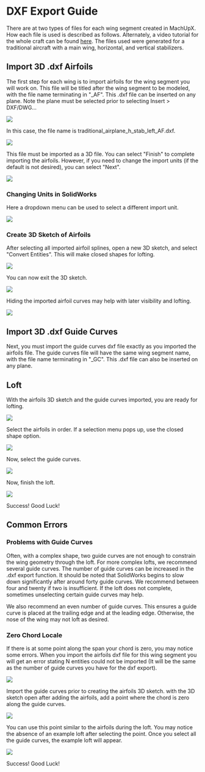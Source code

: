 # DXF Export Guide
There are at two types of files for each wing segment created in MachUpX. How each file is used is described as follows. Alternately, a video tutorial for the whole craft can be found [here](https://youtu.be/nUwv6XcJdsI). The files used were generated for a traditional aircraft with a main wing, horizontal, and vertical stabilizers.

## Import 3D .dxf Airfoils
The first step for each wing is to import airfoils for the wing segment you will work on. This file will be titled after the wing segment to be modeled, with the file name terminating in "_AF". This .dxf file can be inserted on any plane. Note the plane must be selected prior to selecting Insert > DXF/DWG...

![](dxf_figs/00_insert_on_plane.png)

In this case, the file name is traditional_airplane_h_stab_left_AF.dxf.

![](dxf_figs/01_select_file.png)

This file must be imported as a 3D file. You can select "Finish" to complete importing the airfoils. However, if you need to change the import units (if the default is not desired), you can select "Next".

![](dxf_figs/02_DXF_Import.png)

### Changing Units in SolidWorks

Here a dropdown menu can be used to select a different import unit.

![](dxf_figs/03_units_change.png)

### Create 3D Sketch of Airfoils

After selecting all imported airfoil splines, open a new 3D sketch, and select "Convert Entities". This will make closed shapes for lofting.

![](dxf_figs/04_splines_to_3d_sketch.png)

You can now exit the 3D sketch.

![](dxf_figs/05_exit_3d_sketch.png)

Hiding the imported airfoil curves may help with later visibility and lofting.

![](dxf_figs/06_hide_af_curves.png)

## Import 3D .dxf Guide Curves
Next, you must import the guide curves dxf file exactly as you imported the airfoils file. The guide curves file will have the same wing segment name, with the file name terminating in "_GC". This .dxf file can also be inserted on any plane. 

## Loft
With the airfoils 3D sketch and the guide curves imported, you are ready for lofting.

![](dxf_figs/07_open_loft.png)

Select the airfoils in order. If a selection menu pops up, use the closed shape option.

![](dxf_figs/08_loft_select_airfoils.png)

Now, select the guide curves.

![](dxf_figs/09_loft_select_guide_curves.png)

Now, finish the loft.

![](dxf_figs/10_tada.png)

Success! Good Luck!

## Common Errors

### Problems with Guide Curves
Often, with a complex shape, two guide curves are not enough to constrain the wing geometry through the loft. For more complex lofts, we recommend several guide curves. The number of guide curves can be increased in the .dxf export function. It should be noted that SolidWorks begins to slow down significantly after around forty guide curves. We recommend between four and twenty if two is insufficient. If the loft does not complete, sometimes unselecting certain guide curves may help.

We also recommend an even number of guide curves. This ensures a guide curve is placed at the trailing edge and at the leading edge. Otherwise, the nose of the wing may not loft as desired.

### Zero Chord Locale

If there is at some point along the span your chord is zero, you may notice some errors. When you import the airfoils dxf file for this wing segment you will get an error stating N entities could not be imported (It will be the same as the number of guide curves you have for the dxf export).

![](dxf_figs/11_import_error.png)

Import the guide curves prior to creating the airfoils 3D sketch. with the 3D sketch open after adding the airfoils, add a point where the chord is zero along the guide curves.

![](dxf_figs/12_3D_point.png)

You can use this point similar to the airfoils during the loft. You may notice the absence of an example loft after selecting the point. Once you select all the guide curves, the example loft will appear.

![](dxf_figs/13_tada_pointy.png)

Success! Good Luck!